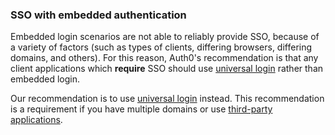 ### SSO with embedded authentication

Embedded login scenarios are not able to reliably provide SSO, because of a variety of factors (such as types of clients, differing browsers, differing domains, and others). For this reason, Auth0's recommendation is that any client applications which **require** SSO should use [universal login](/hosted-pages/login) rather than embedded login.

Our recommendation is to use [universal login](/hosted-pages/login) instead. This recommendation is a requirement if you have multiple domains or use [third-party applications](/clients/client-types#third-party-client).
